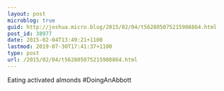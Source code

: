 ```yaml
---
layout: post
microblog: true
guid: http://joshua.micro.blog/2015/02/04/t562805075215908864.html
post_id: 38977
date: 2015-02-04T13:49:21+1100
lastmod: 2019-07-30T17:41:37+1100
type: post
url: /2015/02/04/t562805075215908864.html
---
```

Eating activated almonds #DoingAnAbbott
